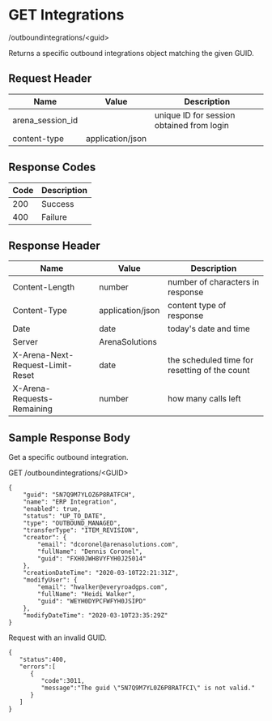 # GET Integrations
/outboundintegrations/&lt;guid&gt;

Returns a specific outbound integrations object matching the given GUID.

## Request Header

| Name<br> | Value<br> | Description<br> |
|  --- |  --- |  --- | 
| arena_session_id<br> |   | unique ID for session obtained from login<br> |
| content-type<br> | application/json<br> |   |

## Response Codes

| Code<br> | Description<br> |
|  --- |  --- | 
| 200<br> | Success<br> |
| 400<br> | Failure<br> |

## Response Header

| Name<br> | Value<br> | Description<br> |
|  --- |  --- |  --- | 
| Content-Length<br> | number<br> | number of characters in response<br> |
| Content-Type<br> | application/json<br> | content type of response<br> |
| Date<br> | date<br> | today's date and time<br> |
| Server<br> | ArenaSolutions<br> |   |
| X-Arena-Next-Request-Limit-Reset<br> | date<br> | the scheduled time for resetting of the count<br> |
| X-Arena-Requests-Remaining<br> | number<br> | how many calls left<br> |

## Sample Response Body
Get a specific outbound integration.

GET /outboundintegrations/&lt;GUID&gt;

```
{
    "guid": "5N7Q9M7YLOZ6P8RATFCH",
    "name": "ERP Integration",
    "enabled": true,
    "status": "UP_TO_DATE",
    "type": "OUTBOUND_MANAGED",
    "transferType": "ITEM_REVISION",
    "creator": {
        "email": "dcoronel@arenasolutions.com",
        "fullName": "Dennis Coronel",
        "guid": "FXH0JWH8VYFYH0J25014"
    },
    "creationDateTime": "2020-03-10T22:21:31Z",
    "modifyUser": {
        "email": "hwalker@everyroadgps.com",
        "fullName": "Heidi Walker",
        "guid": "WEYH0DYPCFWFYH0JSIPD"
    },
    "modifyDateTime": "2020-03-10T23:35:29Z"
}
```
Request with an invalid GUID.

```
{  
   "status":400,
   "errors":[  
      {  
         "code":3011,
         "message":"The guid \"5N7Q9M7YL0Z6P8RATFCI\" is not valid."
      }
   ]
}
```
